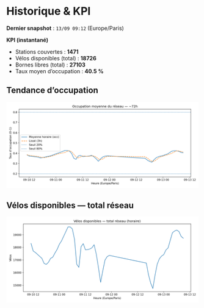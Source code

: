 # Historique & KPI

**Dernier snapshot** : `13/09 09:12` (Europe/Paris)

**KPI (instantané)**

- Stations couvertes : **1471**
- Vélos disponibles (total) : **18726**
- Bornes libres (total) : **27103**
- Taux moyen d’occupation : **40.5 %**

## Tendance d’occupation

![Mean occupancy](assets/figs/occupancy_last72h.png)

## Vélos disponibles — total réseau

![Bikes total](assets/figs/bikes_total_last72h.png)
